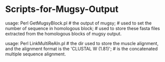 # Scripts-for-Mugsy-Output
usage: Perl GetMugsyBlock.pl <mugsyOUT> <StNum> <OUTdir>
#<mugsyOUT> the output of mugsy;
#<StNum>        used to set the number of sequence in homologous block;
#<OUTdir>        used to store these fasta files extracted from the homologous blocks of mugsy output.

usage: Perl LinkMultiReAln.pl <MuscleAlnDIR> <OUT>
#<MuscleAlnDIR> the dir used to store the muscle alignment, and the alignment format is the 'CLUSTAL W (1.81)';
#<OUT>                is the concatenated multiple sequence alignment.
